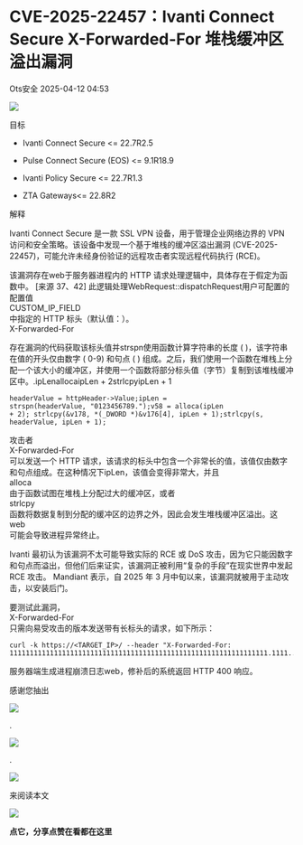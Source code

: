 #  CVE-2025-22457：Ivanti Connect Secure X-Forwarded-For 堆栈缓冲区溢出漏洞   
 Ots安全   2025-04-12 04:53  
  
![](https://mmbiz.qpic.cn/mmbiz_gif/bL2iaicTYdZn7gtxSFZlfuCW6AdQib8Q1onbR0U2h9icP1eRO6wH0AcyJmqZ7USD0uOYncCYIH7ZEE8IicAOPxyb9IA/640?wx_fmt=gif "")  
  
目标  
- Ivanti Connect Secure <= 22.7R2.5  
  
- Pulse Connect Secure (EOS) <= 9.1R18.9  
  
- Ivanti Policy Secure <= 22.7R1.3  
  
- ZTA Gateways<= 22.8R2  
  
解释  
  
Ivanti Connect Secure 是一款 SSL VPN 设备，用于管理企业网络边界的 VPN 访问和安全策略。该设备中发现一个基于堆栈的缓冲区溢出漏洞 (CVE-2025-22457)，可能允许未经身份验证的远程攻击者实现远程代码执行 (RCE)。  
  
该漏洞存在web于服务器进程内的 HTTP 请求处理逻辑中，具体存在于假定为函数中。 [来源 37、42] 此逻辑处理WebRequest::dispatchRequest用户可配置的配置值  
CUSTOM_IP_FIELD  
中指定的 HTTP 标头（默认值：）。  
X-Forwarded-For  
  
存在漏洞的代码获取该标头值并strspn使用函数计算字符串的长度 ( )，该字符串在值的开头仅由数字 ( 0-9) 和句点 ( ) 组成。之后，我们使用一个函数在堆栈上分配一个该大小的缓冲区，并使用一个函数将部分标头值（字节）复制到该堆栈缓冲区中。.ipLenallocaipLen + 2strlcpyipLen + 1  
  
```
headerValue = httpHeader->Value;ipLen = strspn(headerValue, "0123456789.");v58 = alloca(ipLen + 2); strlcpy(&v178, *(_DWORD *)&v176[4], ipLen + 1);strlcpy(s, headerValue, ipLen + 1);
```  
  
  
攻击者  
X-Forwarded-For  
可以发送一个 HTTP 请求，该请求的标头中包含一个非常长的值，该值仅由数字和句点组成。在这种情况下ipLen，该值会变得非常大，并且  
alloca  
由于函数试图在堆栈上分配过大的缓冲区，或者  
strlcpy  
函数将数据复制到分配的缓冲区的边界之外，因此会发生堆栈缓冲区溢出。这  
web  
可能会导致进程异常终止。  
  
Ivanti 最初认为该漏洞不太可能导致实际的 RCE 或 DoS 攻击，因为它只能因数字和句点而溢出，但他们后来证实，该漏洞正被利用“复杂的手段”在现实世界中发起 RCE 攻击。 Mandiant 表示，自 2025 年 3 月中旬以来，该漏洞就被用于主动攻击，以安装后门。  
  
要测试此漏洞，  
X-Forwarded-For   
只需向易受攻击的版本发送带有长标头的请求，如下所示：  
  
```
curl -k https://<TARGET_IP>/ --header "X-Forwarded-For: 1111111111111111111111111111111111111111111111111111111111111111.1111..."
```  
  
  
服务器端生成进程崩溃日志web，修补后的系统返回 HTTP 400 响应。  
  
  
感谢您抽出  
  
![](https://mmbiz.qpic.cn/mmbiz_gif/Ljib4So7yuWgdSBqOibtgiaYWjL4pkRXwycNnFvFYVgXoExRy0gqCkqvrAghf8KPXnwQaYq77HMsjcVka7kPcBDQw/640?wx_fmt=gif "")  
  
.  
  
![](https://mmbiz.qpic.cn/mmbiz_gif/Ljib4So7yuWgdSBqOibtgiaYWjL4pkRXwycd5KMTutPwNWA97H5MPISWXLTXp0ibK5LXCBAXX388gY0ibXhWOxoEKBA/640?wx_fmt=gif "")  
  
.  
  
![](https://mmbiz.qpic.cn/mmbiz_gif/Ljib4So7yuWgdSBqOibtgiaYWjL4pkRXwycU99fZEhvngeeAhFOvhTibttSplYbBpeeLZGgZt41El4icmrBibojkvLNw/640?wx_fmt=gif "")  
  
来阅读本文  
  
![](https://mmbiz.qpic.cn/mmbiz_gif/Ljib4So7yuWge7Mibiad1tV0iaF8zSD5gzicbxDmfZCEL7vuOevN97CwUoUM5MLeKWibWlibSMwbpJ28lVg1yj1rQflyQ/640?wx_fmt=gif "")  
  
**点它，分享点赞在看都在这里**  
  
  
